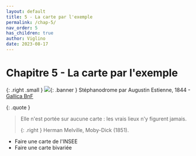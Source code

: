 ```yaml
---
layout: default
title: 5 - La carte par l'exemple
permalink: /chap-5/
nav_order: 5
has_children: true
author: Viglino
date: 2023-08-17
---
```

# Chapitre 5 - La carte par l'exemple

{: .right .small }
![](/Macarte-MI/assets/banner/ark-12148-btv1b53088281z.jpg){: .banner }
Stéphanodrome par Augustin Estienne, 1844 - [Gallica BnF](https://gallica.bnf.fr/ark:/12148/btv1b53088281z)

{: .quote }
> Elle n'est portée sur aucune carte : les vrais lieux n'y figurent jamais.
>
> {: .right }
> Herman Melville, Moby-Dick (1851).

* Faire une carte de l'INSEE
* Faire une carte bivariée
